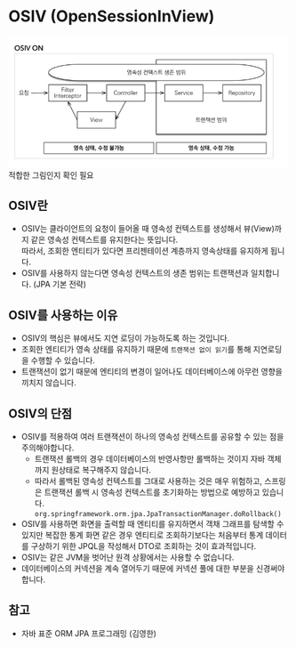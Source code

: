 # OSIV (OpenSessionInView)

![](./image/OSIV.png)
적합한 그림인지 확인 필요

## OSIV란
- OSIV는 클라이언트의 요청이 들어올 때 영속성 컨텍스트를 생성해서 뷰(View)까지 같은 영속성 컨텍스트를 유지한다는 뜻입니다.  
  따라서, 조회한 엔티티가 있다면 프리젠테이션 계층까지 영속상태를 유지하게 됩니다.
- OSIV를 사용하지 않는다면 영속성 컨텍스트의 생존 범위는 트랜잭션과 일치합니다. (JPA 기본 전략)  

## OSIV를 사용하는 이유
- OSIV의 핵심은 뷰에서도 지연 로딩이 가능하도록 하는 것입니다.
- 조회한 엔티티가 영속 상태를 유지하기 때문에 `트랜잭션 없이 읽기`를 통해 지연로딩을 수행할 수 있습니다.
- 트랜잭션이 없기 때문에 엔티티의 변경이 일어나도 데이터베이스에 아무런 영향을 끼치지 않습니다.

## OSIV의 단점
- OSIV를 적용하여 여러 트랜잭션이 하나의 영속성 컨텍스트를 공유할 수 있는 점을 주의해야합니다. 
  - 트랜잭션 롤백의 경우 데이터베이스의 반영사항만 롤백하는 것이지 자바 객체까지 원상태로 복구해주지 않습니다.
  - 따라서 롤백된 영속성 컨텍스트를 그대로 사용하는 것은 매우 위험하고, 스프링은 트랜잭션 롤백 시 영속성 컨텍스트를 초기화하는 방법으로 예방하고 있습니다. `org.springframework.orm.jpa.JpaTransactionManager.doRollback()`
- OSIV를 사용하면 화면을 출력할 때 엔티티를 유지하면서 객채 그래프를 탐색할 수 있지만 
  복잡한 통계 화면 같은 경우 엔티티로 조회하기보다는 처음부터 통계 데이터를 구상하기 위한 JPQL을 작성해서 DTO로 조회하는 것이 효과적입니다.
- OSIV는 같은 JVM을 벗어난 원격 상황에서는 사용할 수 없습니다.
- 데이터베이스의 커넥션을 계속 열어두기 때문에 커넥션 풀에 대한 부분을 신경써야합니다.


## 참고  
- 자바 표준 ORM JPA 프로그래밍 (김영한)
